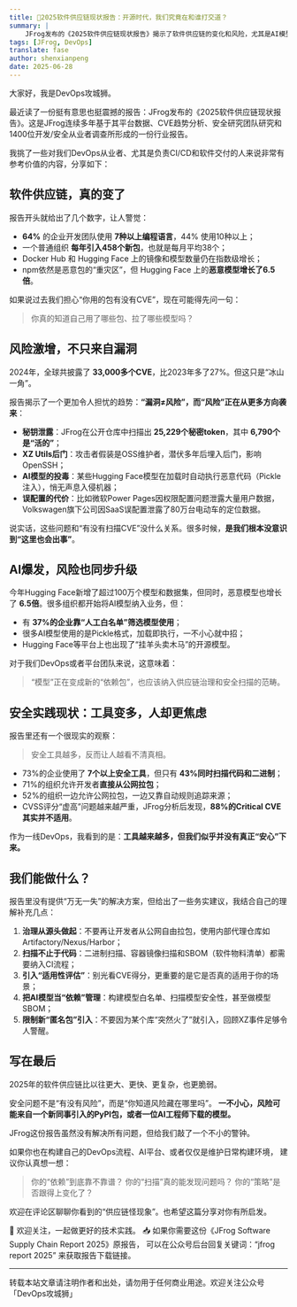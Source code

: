 ```yaml
---
title: 🧊2025软件供应链现状报告：开源时代，我们究竟在和谁打交道？
summary: |
    JFrog发布的《2025软件供应链现状报告》揭示了软件供应链的变化和风险，尤其是AI模型的安全问题。本文分享了报告中的关键发现和对DevOps从业者的启示。
tags: [JFrog, DevOps]
translate: fase
author: shenxianpeng
date: 2025-06-28
---
```


大家好，我是DevOps攻城狮。

最近读了一份挺有意思也挺震撼的报告：JFrog发布的《2025软件供应链现状报告》。这是JFrog连续多年基于其平台数据、CVE趋势分析、安全研究团队研究和1400位开发/安全从业者调查所形成的一份行业报告。

我挑了一些对我们DevOps从业者、尤其是负责CI/CD和软件交付的人来说非常有参考价值的内容，分享如下：

## 软件供应链，真的变了

报告开头就给出了几个数字，让人警觉：

* **64%** 的企业开发团队使用 **7种以上编程语言**，44% 使用10种以上；
* 一个普通组织 **每年引入458个新包**，也就是每月平均38个；
* Docker Hub 和 Hugging Face 上的镜像和模型数量仍在指数级增长；
* npm依然是恶意包的“重灾区”，但 Hugging Face 上的**恶意模型增长了6.5倍**。

如果说过去我们担心“你用的包有没有CVE”，现在可能得先问一句：

> 你真的知道自己用了哪些包、拉了哪些模型吗？

## 风险激增，不只来自漏洞

2024年，全球共披露了 **33,000多个CVE**，比2023年多了27%。但这只是“冰山一角”。

报告揭示了一个更加令人担忧的趋势：**“漏洞≠风险”，而“风险”正在从更多方向袭来**：

* **秘钥泄露**：JFrog在公开仓库中扫描出 **25,229个秘密token**，其中 **6,790个是“活的”**；
* **XZ Utils后门**：攻击者假装是OSS维护者，潜伏多年后埋入后门，影响OpenSSH；
* **AI模型的投毒**：某些Hugging Face模型在加载时自动执行恶意代码（Pickle注入），悄无声息入侵机器；
* **误配置的代价**：比如微软Power Pages因权限配置问题泄露大量用户数据，Volkswagen旗下公司因SaaS误配置泄露了80万台电动车的定位数据。

说实话，这些问题和“有没有扫描CVE”没什么关系。很多时候，**是我们根本没意识到“这里也会出事”**。

## AI爆发，风险也同步升级

今年Hugging Face新增了超过100万个模型和数据集，但同时，恶意模型也增长了 **6.5倍**。很多组织都开始将AI模型纳入业务，但：

* 有 **37%的企业靠“人工白名单”筛选模型使用**；
* 很多AI模型使用的是Pickle格式，加载即执行，一不小心就中招；
* Hugging Face等平台上也出现了“挂羊头卖木马”的开源模型。

对于我们DevOps或者平台团队来说，这意味着：

> “模型”正在变成新的“依赖包”，也应该纳入供应链治理和安全扫描的范畴。

## 安全实践现状：工具变多，人却更焦虑

报告里还有一个很现实的观察：

> 安全工具越多，反而让人越看不清真相。

* 73%的企业使用了 **7个以上安全工具**，但只有 **43%同时扫描代码和二进制**；
* 71%的组织允许开发者**直接从公网拉包**；
* 52%的组织一边允许公网拉包，一边又靠自动规则追踪来源；
* CVSS评分“虚高”问题越来越严重，JFrog分析后发现，**88%的Critical CVE其实并不适用**。

作为一线DevOps，我看到的是：**工具越来越多，但我们似乎并没有真正“安心”下来。**

## 我们能做什么？

报告里没有提供“万无一失”的解决方案，但给出了一些务实建议，我结合自己的理解补充几点：

1. **治理从源头做起**：不要再让开发者从公网自由拉包，使用内部代理仓库如 Artifactory/Nexus/Harbor；
2. **扫描不止于代码**：二进制扫描、容器镜像扫描和SBOM（软件物料清单）都需要纳入CI流程；
3. **引入“适用性评估”**：别光看CVE得分，更重要的是它是否真的适用于你的场景；
4. **把AI模型当“依赖”管理**：构建模型白名单、扫描模型安全性，甚至做模型SBOM；
5. **限制新“匿名包”引入**：不要因为某个库“突然火了”就引入，回顾XZ事件足够令人警醒。

## 写在最后

2025年的软件供应链比以往更大、更快、更复杂，也更脆弱。

安全问题不是“有没有风险”，而是“你知道风险藏在哪里吗”。
**一不小心，风险可能来自一个新同事引入的PyPI包，或者一位AI工程师下载的模型。**

JFrog这份报告虽然没有解决所有问题，但给我们敲了一个不小的警钟。

如果你也在构建自己的DevOps流程、AI平台、或者仅仅是维护日常构建环境，
建议你认真想一想：

> 你的“依赖”到底靠不靠谱？
> 你的“扫描”真的能发现问题吗？
> 你的“策略”是否跟得上变化了？

欢迎在评论区聊聊你看到的“供应链怪现象”。也希望这篇分享对你有所启发。

🧡 欢迎关注，一起做更好的技术实践。
📥 如果你需要这份《JFrog Software Supply Chain Report 2025》原报告，
可以在公众号后台回复关键词：“jfrog report 2025” 来获取报告下载链接。

---

转载本站文章请注明作者和出处，请勿用于任何商业用途。欢迎关注公众号「DevOps攻城狮」
